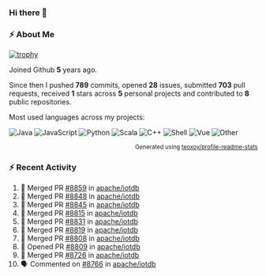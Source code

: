 ### Hi there 👋

### :zap: About Me

[![trophy](https://github-profile-trophy.vercel.app/?username=HTHou&theme=onedark)](https://github.com/ryo-ma/github-profile-trophy)
   
Joined Github **5** years ago.

Since then I pushed **789** commits, opened **28** issues, submitted **703** pull requests, received **1** stars across **5** personal projects and contributed to **8** public repositories.

Most used languages across my projects:

![Java](https://img.shields.io/static/v1?style=flat-square&label=%E2%A0%80&color=555&labelColor=%23b07219&message=Java%EF%B8%B194.4%25)
![JavaScript](https://img.shields.io/static/v1?style=flat-square&label=%E2%A0%80&color=555&labelColor=%23f1e05a&message=JavaScript%EF%B8%B11.4%25)
![Python](https://img.shields.io/static/v1?style=flat-square&label=%E2%A0%80&color=555&labelColor=%233572A5&message=Python%EF%B8%B10.7%25)
![Scala](https://img.shields.io/static/v1?style=flat-square&label=%E2%A0%80&color=555&labelColor=%23c22d40&message=Scala%EF%B8%B10.6%25)
![C++](https://img.shields.io/static/v1?style=flat-square&label=%E2%A0%80&color=555&labelColor=%23f34b7d&message=C%2B%2B%EF%B8%B10.6%25)
![Shell](https://img.shields.io/static/v1?style=flat-square&label=%E2%A0%80&color=555&labelColor=%2389e051&message=Shell%EF%B8%B10.4%25)
![Vue](https://img.shields.io/static/v1?style=flat-square&label=%E2%A0%80&color=555&labelColor=%2341b883&message=Vue%EF%B8%B10.3%25)
![Other](https://img.shields.io/static/v1?style=flat-square&label=%E2%A0%80&color=555&labelColor=%23ededed&message=Other%EF%B8%B11.2%25)

<p align="right"><sub>Generated using <a href="https://github.com/marketplace/actions/profile-readme-stats">teoxoy/profile-readme-stats</a></sub></p>


<!--![](https://github.com/HTHou/HTHou/blob/output/github-contribution-grid-snake.svg)-->

<!--![Haonan Hou's github stats](https://github-readme-stats.vercel.app/api?username=HTHou&count_private=true&show_icons=true&theme=onedark)-->

<!--![Haonan Hou's wakatime stats](https://github-readme-stats.vercel.app/api/wakatime?username=HTHou&layout=compact&theme=onedark)-->

<!--![Top Langs](https://github-readme-stats.vercel.app/api/top-langs/?username=HTHou&theme=onedark&layout=compact)-->

### :zap: Recent Activity
<!--START_SECTION:activity-->
1. 🎉 Merged PR [#8859](https://github.com/apache/iotdb/pull/8859) in [apache/iotdb](https://github.com/apache/iotdb)
2. 🎉 Merged PR [#8848](https://github.com/apache/iotdb/pull/8848) in [apache/iotdb](https://github.com/apache/iotdb)
3. 🎉 Merged PR [#8845](https://github.com/apache/iotdb/pull/8845) in [apache/iotdb](https://github.com/apache/iotdb)
4. 🎉 Merged PR [#8815](https://github.com/apache/iotdb/pull/8815) in [apache/iotdb](https://github.com/apache/iotdb)
5. 🎉 Merged PR [#8831](https://github.com/apache/iotdb/pull/8831) in [apache/iotdb](https://github.com/apache/iotdb)
6. 🎉 Merged PR [#8819](https://github.com/apache/iotdb/pull/8819) in [apache/iotdb](https://github.com/apache/iotdb)
7. 🎉 Merged PR [#8808](https://github.com/apache/iotdb/pull/8808) in [apache/iotdb](https://github.com/apache/iotdb)
8. 💪 Opened PR [#8809](https://github.com/apache/iotdb/pull/8809) in [apache/iotdb](https://github.com/apache/iotdb)
9. 🎉 Merged PR [#8726](https://github.com/apache/iotdb/pull/8726) in [apache/iotdb](https://github.com/apache/iotdb)
10. 🗣 Commented on [#8766](https://github.com/apache/iotdb/issues/8766) in [apache/iotdb](https://github.com/apache/iotdb)
<!--END_SECTION:activity-->

<!--
**HTHou/HTHou** is a ✨ _special_ ✨ repository because its `README.md` (this file) appears on your GitHub profile.

Here are some ideas to get you started:

- 🔭 I’m currently working on ...
- 🌱 I’m currently learning ...
- 👯 I’m looking to collaborate on ...
- 🤔 I’m looking for help with ...
- 💬 Ask me about ...
- 📫 How to reach me: ...
- 😄 Pronouns: ...
- ⚡ Fun fact: ...
-->
